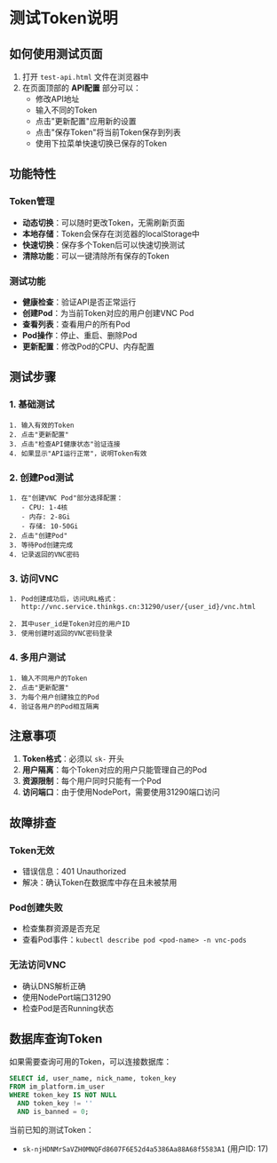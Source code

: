 # 测试Token说明

## 如何使用测试页面

1. 打开 `test-api.html` 文件在浏览器中
2. 在页面顶部的 **API配置** 部分可以：
   - 修改API地址
   - 输入不同的Token
   - 点击"更新配置"应用新的设置
   - 点击"保存Token"将当前Token保存到列表
   - 使用下拉菜单快速切换已保存的Token

## 功能特性

### Token管理
- **动态切换**：可以随时更改Token，无需刷新页面
- **本地存储**：Token会保存在浏览器的localStorage中
- **快速切换**：保存多个Token后可以快速切换测试
- **清除功能**：可以一键清除所有保存的Token

### 测试功能
- **健康检查**：验证API是否正常运行
- **创建Pod**：为当前Token对应的用户创建VNC Pod
- **查看列表**：查看用户的所有Pod
- **Pod操作**：停止、重启、删除Pod
- **更新配置**：修改Pod的CPU、内存配置

## 测试步骤

### 1. 基础测试
```
1. 输入有效的Token
2. 点击"更新配置"
3. 点击"检查API健康状态"验证连接
4. 如果显示"API运行正常"，说明Token有效
```

### 2. 创建Pod测试
```
1. 在"创建VNC Pod"部分选择配置：
   - CPU: 1-4核
   - 内存: 2-8Gi
   - 存储: 10-50Gi
2. 点击"创建Pod"
3. 等待Pod创建完成
4. 记录返回的VNC密码
```

### 3. 访问VNC
```
1. Pod创建成功后，访问URL格式：
   http://vnc.service.thinkgs.cn:31290/user/{user_id}/vnc.html
   
2. 其中user_id是Token对应的用户ID
3. 使用创建时返回的VNC密码登录
```

### 4. 多用户测试
```
1. 输入不同用户的Token
2. 点击"更新配置"
3. 为每个用户创建独立的Pod
4. 验证各用户的Pod相互隔离
```

## 注意事项

1. **Token格式**：必须以 `sk-` 开头
2. **用户隔离**：每个Token对应的用户只能管理自己的Pod
3. **资源限制**：每个用户同时只能有一个Pod
4. **访问端口**：由于使用NodePort，需要使用31290端口访问

## 故障排查

### Token无效
- 错误信息：401 Unauthorized
- 解决：确认Token在数据库中存在且未被禁用

### Pod创建失败
- 检查集群资源是否充足
- 查看Pod事件：`kubectl describe pod <pod-name> -n vnc-pods`

### 无法访问VNC
- 确认DNS解析正确
- 使用NodePort端口31290
- 检查Pod是否Running状态

## 数据库查询Token

如果需要查询可用的Token，可以连接数据库：
```sql
SELECT id, user_name, nick_name, token_key 
FROM im_platform.im_user 
WHERE token_key IS NOT NULL 
  AND token_key != '' 
  AND is_banned = 0;
```

当前已知的测试Token：
- `sk-njHDNMrSaVZH0MNQFd8607F6E52d4a5386Aa88A68f5583A1` (用户ID: 17)